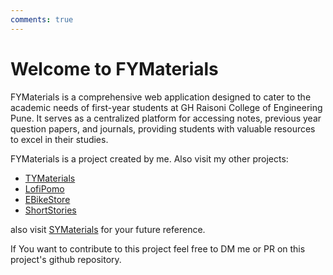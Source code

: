 ```yaml
---
comments: true
---
```


# Welcome to FYMaterials

FYMaterials is a comprehensive web application designed to cater to the academic needs of first-year students at GH Raisoni College of Engineering Pune. It serves as a centralized platform for accessing notes, previous year question papers, and journals, providing students with valuable resources to excel in their studies.

FYMaterials is a project created by me. Also visit my other projects:

- [TYMaterials](https://tymaterials.live)
- [LofiPomo](https://lofipomo.gautampatil.tech)
- [EBikeStore](https://ebikestore.tech)
- [ShortStories](https://short-stories-webapp.vercel.app/)

also visit [SYMaterials](https://symaterials.live) for your future reference.

If You want to contribute to this project feel free to DM me or PR on this project's github repository.